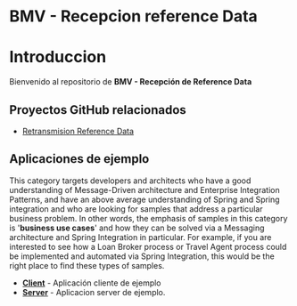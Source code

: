 BMV - Recepcion reference Data
==========================

# Introduccion

Bienvenido al repositorio de **BMV - Recepción de Reference Data** 

## Proyectos GitHub relacionados

* [Retransmision Reference Data](https://github.com/bmv-api/retransmisionReferenceData)


## Aplicaciones de ejemplo

This category targets developers and architects who have a good understanding of Message-Driven architecture and Enterprise Integration Patterns, and have an above average understanding of Spring and Spring integration and who are looking for samples that address a particular business problem. In other words, the emphasis of samples in this category is '**business use cases**' and how they can be solved via a Messaging architecture and Spring Integration in particular. For example, if you are interested to see how a Loan Broker process or Travel Agent process could be implemented and automated via Spring Integration, this would be the right place to find these types of samples.

* **[Client](client/README.md)** - Aplicación cliente de ejemplo
* **[Server](server/README.md)** - Aplicacion server de ejemplo.


